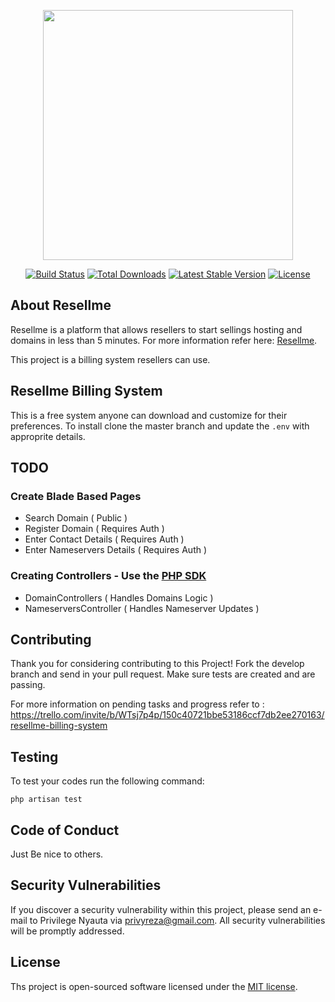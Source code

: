 <p align="center"><a href="https://resellme.co.zw" target="_blank"><img src="https://www.resellme.co.zw/img/resellme-logo.png" width="400"></a></p>

<p align="center">
<a href="https://travis-ci.org/laravel/framework"><img src="https://travis-ci.org/laravel/framework.svg" alt="Build Status"></a>
<a href="https://packagist.org/packages/laravel/framework"><img src="https://img.shields.io/packagist/dt/laravel/framework" alt="Total Downloads"></a>
<a href="https://packagist.org/packages/laravel/framework"><img src="https://img.shields.io/packagist/v/laravel/framework" alt="Latest Stable Version"></a>
<a href="https://packagist.org/packages/laravel/framework"><img src="https://img.shields.io/packagist/l/laravel/framework" alt="License"></a>
</p>

## About Resellme

Resellme is a platform that allows resellers to start sellings hosting and domains in less than 5 minutes. For more information refer here: [Resellme](https://resellme.co.zw).

This project is a billing system resellers can use.

## Resellme Billing System

This is a free system anyone can download and customize for their preferences. To install clone the master branch and update the `.env` with approprite details.

## TODO
### Create Blade Based Pages
- Search Domain ( Public )
- Register Domain ( Requires Auth )
- Enter Contact Details ( Requires Auth )
- Enter Nameservers Details ( Requires Auth )

### Creating Controllers - Use the [PHP SDK](https://www.resellme.co.zw/docs/php-sdk)
- DomainControllers ( Handles Domains Logic )
- NameserversController ( Handles Nameserver Updates )

## Contributing

Thank you for considering contributing to this Project! Fork the develop branch and send in your pull request. Make sure tests are created and are passing.

For more information on pending tasks and progress refer to : https://trello.com/invite/b/WTsj7p4p/150c40721bbe53186ccf7db2ee270163/resellme-billing-system

## Testing
To test your codes run the following command:

```shell
php artisan test
```

## Code of Conduct

Just Be nice to others.

## Security Vulnerabilities

If you discover a security vulnerability within this project, please send an e-mail to Privilege Nyauta via [privyreza@gmail.com](mailto:privyreza@gmail.com). All security vulnerabilities will be promptly addressed.

## License

Ths project is open-sourced software licensed under the [MIT license](https://opensource.org/licenses/MIT).
